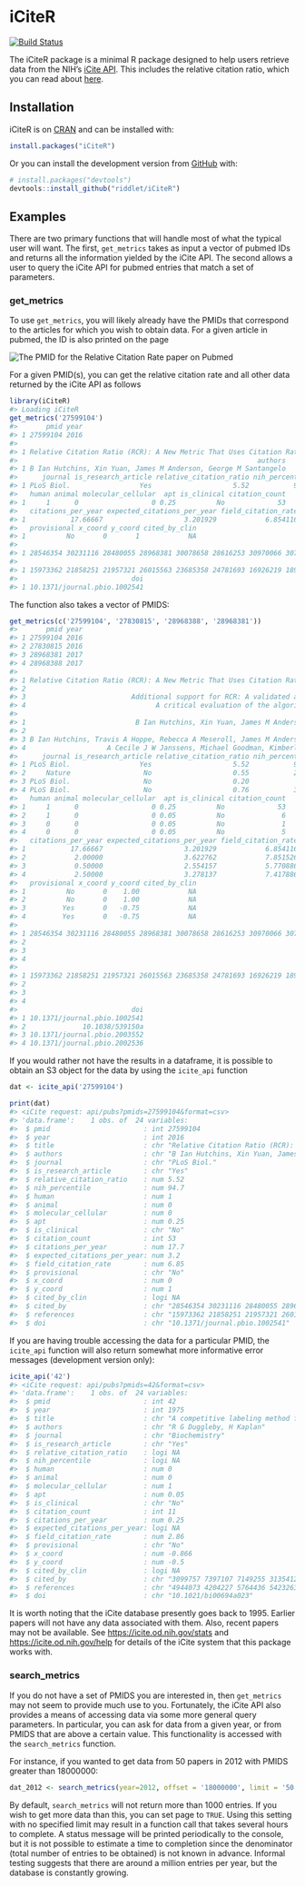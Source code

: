 
<!-- README.md is generated from README.Rmd. Please edit that file -->

# iCiteR

<!-- badges: start -->

[![Build
Status](https://travis-ci.org/riddlet/iCiteR.svg?branch=master)](https://travis-ci.org/riddlet/iCiteR)
<!-- badges: end -->

The iCiteR package is a minimal R package designed to help users
retrieve data from the NIH’s [iCite API](https://icite.od.nih.gov/api).
This includes the relative citation ratio, which you can read about
[here](https://journals.plos.org/plosbiology/article?id=10.1371/journal.pbio.1002541).

## Installation

iCiteR is on [CRAN](https://CRAN.R-project.org) and can be installed
with:

``` r
install.packages("iCiteR")
```

Or you can install the development version from
[GitHub](https://github.com/) with:

``` r
# install.packages("devtools")
devtools::install_github("riddlet/iCiteR")
```

## Examples

There are two primary functions that will handle most of what the
typical user will want. The first, `get_metrics` takes as input a vector
of pubmed IDs and returns all the information yielded by the iCite API.
The second allows a user to query the iCite API for pubmed entries that
match a set of parameters.

### get\_metrics

To use `get_metrics`, you will likely already have the PMIDs that
correspond to the articles for which you wish to obtain data. For a
given article in pubmed, the ID is also printed on the page

![The PMID for the Relative Citation Rate paper on
Pubmed](vignettes/RCR_PMID.jpg)

For a given PMID(s), you can get the relative citation rate and all
other data returned by the iCite API as follows

``` r
library(iCiteR)
#> Loading iCiteR
get_metrics('27599104')
#>       pmid year
#> 1 27599104 2016
#>                                                                                                             title
#> 1 Relative Citation Ratio (RCR): A New Metric That Uses Citation Rates to Measure Influence at the Article Level.
#>                                                           authors
#> 1 B Ian Hutchins, Xin Yuan, James M Anderson, George M Santangelo
#>      journal is_research_article relative_citation_ratio nih_percentile
#> 1 PLoS Biol.                 Yes                    5.52           94.7
#>   human animal molecular_cellular  apt is_clinical citation_count
#> 1     1      0                  0 0.25          No             53
#>   citations_per_year expected_citations_per_year field_citation_rate
#> 1           17.66667                    3.201929            6.854116
#>   provisional x_coord y_coord cited_by_clin
#> 1          No       0       1            NA
#>                                                                                                                                                                                                                                                                                                                                                                                                                                                                                       cited_by
#> 1 28546354 30231116 28480055 28968381 30078658 28616253 30970066 30758873 28633401 30271298 27354417 27767221 27599158 28025905 29415003 28369324 26962436 30177900 28281870 28042752 31501771 30202870 29298181 29596415 29744377 29707257 30429933 29230845 29570053 28557819 29084913 27653358 30080774 30083611 30904965 29614101 30211349 30219665 29301726 31418942 29649314 28713181 27942085 30783269 30291391 29742129 30753184 30024893 28559438 28005974 28968388 27508060 30199475
#>                                                                                                                                                                                                                                                                                                                                                                                                           references
#> 1 15973362 21858251 21957321 26015563 23685358 24781693 16926219 18987179 23687012 18978030 16391221 24184289 23720314 16469928 18301760 5079701 19971689 19956649 24137834 18772421 23705970 24503830 19047558 24092745 23686606 26571133 25463148 18086910 23690180 9056804 24643863 22301307 25214575 25903611 23700504 16322762 24406983 16275915 23349264 19562078 25186869 23723423 26564899 21966387 26601961
#>                            doi
#> 1 10.1371/journal.pbio.1002541
```

The function also takes a vector of PMIDS:

``` r
get_metrics(c('27599104', '27830815', '28968388', '28968381'))
#>       pmid year
#> 1 27599104 2016
#> 2 27830815 2016
#> 3 28968381 2017
#> 4 28968388 2017
#>                                                                                                             title
#> 1 Relative Citation Ratio (RCR): A New Metric That Uses Citation Rates to Measure Influence at the Article Level.
#> 2                                                                     The quiet rise of the NIH's hot new metric.
#> 3                          Additional support for RCR: A validated article-level measure of scientific influence.
#> 4                                A critical evaluation of the algorithm behind the Relative Citation Ratio (RCR).
#>                                                                                     authors
#> 1                           B Ian Hutchins, Xin Yuan, James M Anderson, George M Santangelo
#> 2                                                                               Gautam Naik
#> 3 B Ian Hutchins, Travis A Hoppe, Rebecca A Meseroll, James M Anderson, George M Santangelo
#> 4                    A Cecile J W Janssens, Michael Goodman, Kimberly R Powell, Marta Gwinn
#>      journal is_research_article relative_citation_ratio nih_percentile
#> 1 PLoS Biol.                 Yes                    5.52           94.7
#> 2     Nature                  No                    0.55           29.3
#> 3 PLoS Biol.                  No                    0.20            9.1
#> 4 PLoS Biol.                  No                    0.76           39.9
#>   human animal molecular_cellular  apt is_clinical citation_count
#> 1     1      0                  0 0.25          No             53
#> 2     1      0                  0 0.05          No              6
#> 3     0      0                  0 0.05          No              1
#> 4     0      0                  0 0.05          No              5
#>   citations_per_year expected_citations_per_year field_citation_rate
#> 1           17.66667                    3.201929            6.854116
#> 2            2.00000                    3.622762            7.851526
#> 3            0.50000                    2.554157            5.770886
#> 4            2.50000                    3.278137            7.417886
#>   provisional x_coord y_coord cited_by_clin
#> 1          No       0    1.00            NA
#> 2          No       0    1.00            NA
#> 3         Yes       0   -0.75            NA
#> 4         Yes       0   -0.75            NA
#>                                                                                                                                                                                                                                                                                                                                                                                                                                                                                       cited_by
#> 1 28546354 30231116 28480055 28968381 30078658 28616253 30970066 30758873 28633401 30271298 27354417 27767221 27599158 28025905 29415003 28369324 26962436 30177900 28281870 28042752 31501771 30202870 29298181 29596415 29744377 29707257 30429933 29230845 29570053 28557819 29084913 27653358 30080774 30083611 30904965 29614101 30211349 30219665 29301726 31418942 29649314 28713181 27942085 30783269 30291391 29742129 30753184 30024893 28559438 28005974 28968388 27508060 30199475
#> 2                                                                                                                                                                                                                                                                                                                                                                                                                                        31418942 28148554 30211349 28385690 28559438 28968388
#> 3                                                                                                                                                                                                                                                                                                                                                                                                                                                                                     30271298
#> 4                                                                                                                                                                                                                                                                                                                                                                                                                                                 31418942 29614101 28968381 29596415 30271298
#>                                                                                                                                                                                                                                                                                                                                                                                                           references
#> 1 15973362 21858251 21957321 26015563 23685358 24781693 16926219 18987179 23687012 18978030 16391221 24184289 23720314 16469928 18301760 5079701 19971689 19956649 24137834 18772421 23705970 24503830 19047558 24092745 23686606 26571133 25463148 18086910 23690180 9056804 24643863 22301307 25214575 25903611 23700504 16322762 24406983 16275915 23349264 19562078 25186869 23723423 26564899 21966387 26601961
#> 2                                                                                                                                                                                                                                                                                                                                                                                                                   
#> 3                                                                                                                                                                                                                                                                                                                                                                                27599104 26462491 28559438 28968388
#> 4                                                                                                                                                                                                                                                                                                                                                                                 27599104 27830815 5079701 26462491
#>                            doi
#> 1 10.1371/journal.pbio.1002541
#> 2              10.1038/539150a
#> 3 10.1371/journal.pbio.2003552
#> 4 10.1371/journal.pbio.2002536
```

If you would rather not have the results in a dataframe, it is possible
to obtain an S3 object for the data by using the `icite_api` function

``` r
dat <- icite_api('27599104')

print(dat)
#> <iCite request: api/pubs?pmids=27599104&format=csv>
#> 'data.frame':    1 obs. of  24 variables:
#>  $ pmid                       : int 27599104
#>  $ year                       : int 2016
#>  $ title                      : chr "Relative Citation Ratio (RCR): A New Metric That Uses Citation Rates to Measure Influence at the Article Level."
#>  $ authors                    : chr "B Ian Hutchins, Xin Yuan, James M Anderson, George M Santangelo"
#>  $ journal                    : chr "PLoS Biol."
#>  $ is_research_article        : chr "Yes"
#>  $ relative_citation_ratio    : num 5.52
#>  $ nih_percentile             : num 94.7
#>  $ human                      : num 1
#>  $ animal                     : num 0
#>  $ molecular_cellular         : num 0
#>  $ apt                        : num 0.25
#>  $ is_clinical                : chr "No"
#>  $ citation_count             : int 53
#>  $ citations_per_year         : num 17.7
#>  $ expected_citations_per_year: num 3.2
#>  $ field_citation_rate        : num 6.85
#>  $ provisional                : chr "No"
#>  $ x_coord                    : num 0
#>  $ y_coord                    : num 1
#>  $ cited_by_clin              : logi NA
#>  $ cited_by                   : chr "28546354 30231116 28480055 28968381 30078658 28616253 30970066 30758873 28633401 30271298 27354417 27767221 275"| __truncated__
#>  $ references                 : chr "15973362 21858251 21957321 26015563 23685358 24781693 16926219 18987179 23687012 18978030 16391221 24184289 237"| __truncated__
#>  $ doi                        : chr "10.1371/journal.pbio.1002541"
```

If you are having trouble accessing the data for a particular PMID, the
`icite_api` function will also return somewhat more informative error
messages (development version only):

``` r
icite_api('42')
#> <iCite request: api/pubs?pmids=42&format=csv>
#> 'data.frame':    1 obs. of  24 variables:
#>  $ pmid                       : int 42
#>  $ year                       : int 1975
#>  $ title                      : chr "A competitive labeling method for the determination of the chemical properties of solitary functional groups in proteins."
#>  $ authors                    : chr "R G Duggleby, H Kaplan"
#>  $ journal                    : chr "Biochemistry"
#>  $ is_research_article        : chr "Yes"
#>  $ relative_citation_ratio    : logi NA
#>  $ nih_percentile             : logi NA
#>  $ human                      : num 0
#>  $ animal                     : num 0
#>  $ molecular_cellular         : num 1
#>  $ apt                        : num 0.05
#>  $ is_clinical                : chr "No"
#>  $ citation_count             : int 11
#>  $ citations_per_year         : num 0.25
#>  $ expected_citations_per_year: logi NA
#>  $ field_citation_rate        : num 2.86
#>  $ provisional                : chr "No"
#>  $ x_coord                    : num -0.866
#>  $ y_coord                    : num -0.5
#>  $ cited_by_clin              : logi NA
#>  $ cited_by                   : chr "3099757 7397107 7149255 3135412 6365082 7115297 2095202 10469490 7030309 7417503 3994995"
#>  $ references                 : chr "4944073 4204227 5764436 5423263 4587927 235280 6055183 5415110 5158490 804314 6022849 4656796 5777784 14314361 "| __truncated__
#>  $ doi                        : chr "10.1021/bi00694a023"
```

It is worth noting that the iCite database presently goes back to 1995.
Earlier papers will not have any data associated with them. Also, recent
papers may not be available. See <https://icite.od.nih.gov/stats> and
<https://icite.od.nih.gov/help> for details of the iCite system that
this package works with.

### search\_metrics

If you do not have a set of PMIDS you are interested in, then
`get_metrics` may not seem to provide much use to you. Fortunately, the
iCite API also provides a means of accessing data via some more general
query parameters. In particular, you can ask for data from a given year,
or from PMIDS that are above a certain value. This functionality is
accessed with the `search_metrics` function.

For instance, if you wanted to get data from 50 papers in 2012 with
PMIDS greater than 18000000:

``` r
dat_2012 <- search_metrics(year=2012, offset = '18000000', limit = '50')
```

By default, `search_metrics` will not return more than 1000 entries. If
you wish to get more data than this, you can set page to `TRUE`. Using
this setting with no specified limit may result in a function call that
takes several hours to complete. A status message will be printed
periodically to the console, but it is not possible to estimate a time
to completion since the denominator (total number of entries to be
obtained) is not known in advance. Informal testing suggests that there
are around a million entries per year, but the database is constantly
growing.
